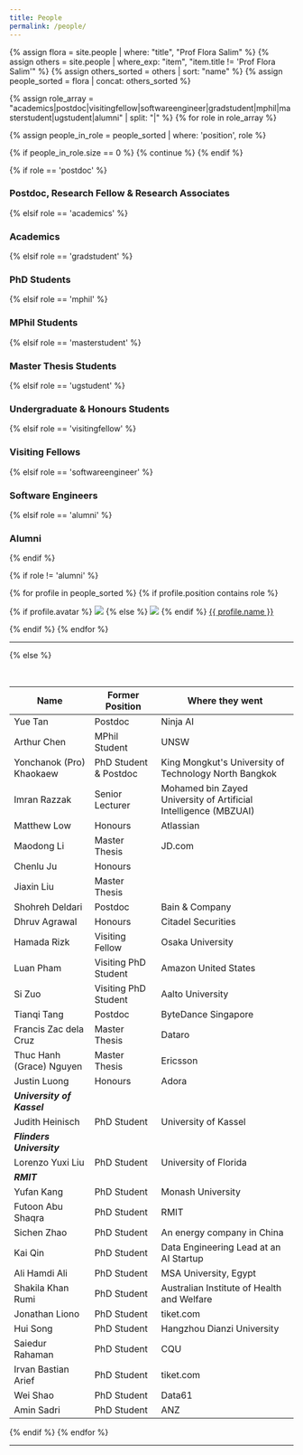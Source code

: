 ```yaml
---
title: People
permalink: /people/
---
```


{% assign flora = site.people | where: "title", "Prof Flora Salim" %}
{% assign others = site.people | where_exp: "item", "item.title != 'Prof Flora Salim'" %}
{% assign others_sorted = others | sort: "name" %}
{% assign people_sorted = flora | concat: others_sorted %}

{% assign role_array = "academics|postdoc|visitingfellow|softwareengineer|gradstudent|mphil|masterstudent|ugstudent|alumni" | split: "|" %}
{% for role in role_array %}

{% assign people_in_role = people_sorted | where: 'position', role %}

<!-- Skip section if there's nobody -->
{% if people_in_role.size == 0 %}
  {% continue %}
{% endif %}

<div class="pos_header">
{% if role == 'postdoc' %}
<h3>Postdoc, Research Fellow & Research Associates</h3>
 {% elsif role == 'academics' %}
<h3>Academics</h3>
 {% elsif role == 'gradstudent' %}
<h3>PhD Students</h3>
 {% elsif role == 'mphil' %}
<h3>MPhil Students</h3>
 {% elsif role == 'masterstudent' %}
<h3>Master Thesis Students</h3>
 {% elsif role == 'ugstudent' %}
<h3>Undergraduate & Honours Students</h3>
 {% elsif role == 'visitingfellow' %}
<h3>Visiting Fellows</h3>
 {% elsif role == 'softwareengineer' %}
<h3>Software Engineers</h3>
 {% elsif role == 'alumni' %}
<h3>Alumni</h3>
{% endif %}
</div>

{% if role != 'alumni' %}
<div class="content list people">
  {% for profile in people_sorted %}
    {% if profile.position contains role %}
      <div class="list-item-people">
        <p class="list-post-title">
          {% if profile.avatar %}
            <a href="{{ site.baseurl }}{{ profile.url }}"><img class="profile-thumbnail" src="{{site.baseurl}}/images/people/{{profile.avatar}}"></a>
          {% else %}
            <a href="{{ site.baseurl }}{{ profile.url }}"><img class="profile-thumbnail" src="{{site.baseurl}}/images/people/facebook-Storm-Trooper.png"></a>
          {% endif %}
          <a class="name" href="{{ site.baseurl }}{{ profile.url }}">{{ profile.name }}</a>
        </p>
      </div>    
    {% endif %}
  {% endfor %}
</div>
<hr>

{% else %}

<br>

| Name                       | Former Position       | Where they went                                                  |
| -------------------------- | --------------------- | ---------------------------------------------------------------- |
| Yue Tan                    | Postdoc               | Ninja AI                                                         |
| Arthur Chen                | MPhil Student         | UNSW                                                             |
| Yonchanok (Pro) Khaokaew   | PhD Student & Postdoc | King Mongkut's University of Technology North Bangkok            |
| Imran Razzak               | Senior Lecturer       | Mohamed bin Zayed University of Artificial Intelligence (MBZUAI) |
| Matthew Low                | Honours               | Atlassian                                                        |
| Maodong Li                 | Master Thesis         | JD.com                                                           |
| Chenlu Ju                  | Honours               |                                                                  |
| Jiaxin Liu                 | Master Thesis         |                                                                  |
| Shohreh Deldari            | Postdoc               | Bain & Company                                                   |
| Dhruv Agrawal              | Honours               | Citadel Securities                                               |
| Hamada Rizk                | Visiting Fellow       | Osaka University                                                 |
| Luan Pham                  | Visiting PhD Student  | Amazon United States                                             |
| Si Zuo                     | Visiting PhD Student  | Aalto University                                                 |
| Tianqi Tang                | Postdoc               | ByteDance Singapore                                              |
| Francis Zac dela Cruz      | Master Thesis         | Dataro                                                           |
| Thuc Hanh (Grace) Nguyen   | Master Thesis         | Ericsson                                                         |
| Justin Luong               | Honours               | Adora                                                            |
| ***University of Kassel*** |
| Judith Heinisch            | PhD Student           | University of Kassel                                             |
| ***Flinders University***  |
| Lorenzo Yuxi Liu           | PhD Student           | University of Florida                                            |
| ***RMIT***                 |
| Yufan Kang                 | PhD Student           | Monash University                                                |
| Futoon Abu Shaqra          | PhD Student           | RMIT                                                             |
| Sichen Zhao                | PhD Student           | An energy company in China                                       |
| Kai Qin                    | PhD Student           | Data Engineering Lead at an AI Startup                           |
| Ali Hamdi Ali              | PhD Student           | MSA University, Egypt                                            |
| Shakila Khan Rumi          | PhD Student           | Australian Institute of Health and Welfare                       |
| Jonathan Liono             | PhD Student           | tiket.com                                                        |
| Hui Song                   | PhD Student           | Hangzhou Dianzi University                                       |
| Saiedur Rahaman            | PhD Student           | CQU                                                              |
| Irvan Bastian Arief        | PhD Student           | tiket.com                                                        |
| Wei Shao                   | PhD Student           | Data61                                                           |
| Amin Sadri                 | PhD Student           | ANZ                                                              |

{% endif %}
{% endfor %}

<hr>